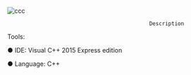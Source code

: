 					 
![ccc](https://user-images.githubusercontent.com/38033580/47269862-22b0da80-d56c-11e8-9d2b-66d0c6086a32.jpg)


                                                 Description
						 
Tools:

● IDE: Visual C++ 2015 Express edition

● Language: C++